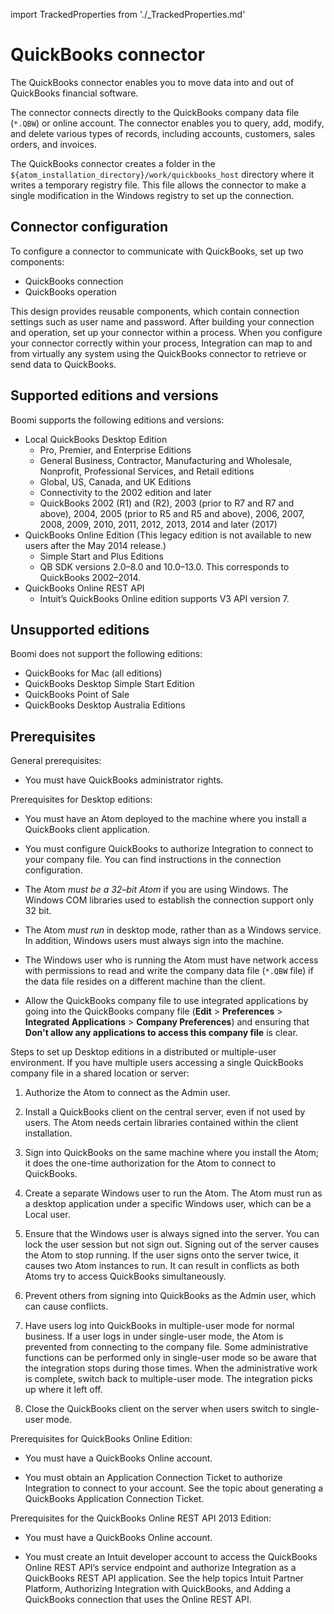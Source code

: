 import TrackedProperties from './_TrackedProperties.md'

# QuickBooks connector 

<head>
  <meta name="guidename" content="Integration"/>
  <meta name="context" content="GUID-1559b7ca-80fd-4902-863d-663b43ee464e"/>
</head>


The QuickBooks connector enables you to move data into and out of QuickBooks financial software.

The connector connects directly to the QuickBooks company data file \(`*.QBW`\) or online account. The connector enables you to query, add, modify, and delete various types of records, including accounts, customers, sales orders, and invoices.

The QuickBooks connector creates a folder in the `${atom_installation_directory}/work/quickbooks_host` directory where it writes a temporary registry file. This file allows the connector to make a single modification in the Windows registry to set up the connection.

## Connector configuration 

To configure a connector to communicate with QuickBooks, set up two components:

-   QuickBooks connection
-   QuickBooks operation

This design provides reusable components, which contain connection settings such as user name and password. After building your connection and operation, set up your connector within a process. When you configure your connector correctly within your process, Integration can map to and from virtually any system using the QuickBooks connector to retrieve or send data to QuickBooks.

## Supported editions and versions 

Boomi supports the following editions and versions:

-   Local QuickBooks Desktop Edition
    -   Pro, Premier, and Enterprise Editions
    -   General Business, Contractor, Manufacturing and Wholesale, Nonprofit, Professional Services, and Retail editions
    -   Global, US, Canada, and UK Editions
    -   Connectivity to the 2002 edition and later
    -   QuickBooks 2002 \(R1\) and \(R2\), 2003 \(prior to R7 and R7 and above\), 2004, 2005 \(prior to R5 and R5 and above\), 2006, 2007, 2008, 2009, 2010, 2011, 2012, 2013, 2014 and later \(2017\)
-   QuickBooks Online Edition \(This legacy edition is not available to new users after the May 2014 release.\)
    -   Simple Start and Plus Editions
    -   QB SDK versions 2.0–8.0 and 10.0–13.0. This corresponds to QuickBooks 2002–2014.
-   QuickBooks Online REST API
    -   Intuit’s QuickBooks Online edition supports V3 API version 7.

## Unsupported editions 

Boomi does not support the following editions:

-   QuickBooks for Mac \(all editions\)
-   QuickBooks Desktop Simple Start Edition
-   QuickBooks Point of Sale
-   QuickBooks Desktop Australia Editions

## Prerequisites 

General prerequisites:

-   You must have QuickBooks administrator rights.


Prerequisites for Desktop editions:

-   You must have an Atom deployed to the machine where you install a QuickBooks client application.

-   You must configure QuickBooks to authorize Integration to connect to your company file. You can find instructions in the connection configuration.

-   The Atom *must be a 32–bit Atom* if you are using Windows. The Windows COM libraries used to establish the connection support only 32 bit.

-   The Atom *must run* in desktop mode, rather than as a Windows service. In addition, Windows users must always sign into the machine.

-   The Windows user who is running the Atom must have network access with permissions to read and write the company data file \(`*.QBW` file\) if the data file resides on a different machine than the client.

-   Allow the QuickBooks company file to use integrated applications by going into the QuickBooks company file \(**Edit** \> **Preferences** \> **Integrated Applications** \> **Company Preferences**\) and ensuring that **Don't allow any applications to access this company file** is clear.


Steps to set up Desktop editions in a distributed or multiple-user environment. If you have multiple users accessing a single QuickBooks company file in a shared location or server:

1.  Authorize the Atom to connect as the Admin user.
2.  Install a QuickBooks client on the central server, even if not used by users. The Atom needs certain libraries contained within the client installation.

3.  Sign into QuickBooks on the same machine where you install the Atom; it does the one-time authorization for the Atom to connect to QuickBooks.

4.  Create a separate Windows user to run the Atom. The Atom must run as a desktop application under a specific Windows user, which can be a Local user.

5.  Ensure that the Windows user is always signed into the server. You can lock the user session but not sign out. Signing out of the server causes the Atom to stop running. If the user signs onto the server twice, it causes two Atom instances to run. It can result in conflicts as both Atoms try to access QuickBooks simultaneously.

6.  Prevent others from signing into QuickBooks as the Admin user, which can cause conflicts.

7.  Have users log into QuickBooks in multiple-user mode for normal business. If a user logs in under single-user mode, the Atom is prevented from connecting to the company file. Some administrative functions can be performed only in single-user mode so be aware that the integration stops during those times. When the administrative work is complete, switch back to multiple-user mode. The integration picks up where it left off.

8.  Close the QuickBooks client on the server when users switch to single-user mode.


Prerequisites for QuickBooks Online Edition:

-   You must have a QuickBooks Online account.

-   You must obtain an Application Connection Ticket to authorize Integration to connect to your account. See the topic about generating a QuickBooks Application Connection Ticket.


Prerequisites for the QuickBooks Online REST API 2013 Edition:

-   You must have a QuickBooks Online account.

-   You must create an Intuit developer account to access the QuickBooks Online REST API’s service endpoint and authorize Integration as a QuickBooks REST API application. See the help topics Intuit Partner Platform, Authorizing Integration with QuickBooks, and Adding a QuickBooks connection that uses the Online REST API.


<TrackedProperties />
